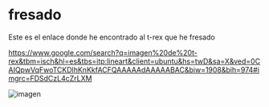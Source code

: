 # fresado
Este es el enlace donde he encontrado al t-rex que he fresado

https://www.google.com/search?q=imagen%20de%20t-rex&tbm=isch&hl=es&tbs=itp:lineart&client=ubuntu&hs=twD&sa=X&ved=0CAIQpwVqFwoTCKDlhKnKkfACFQAAAAAdAAAAABAC&biw=1908&bih=974#imgrc=FDSdCzL4cZrLXM

![imagen](https://user-images.githubusercontent.com/78345826/115836863-447ac900-a418-11eb-86fd-ffcad633c0f7.png)


